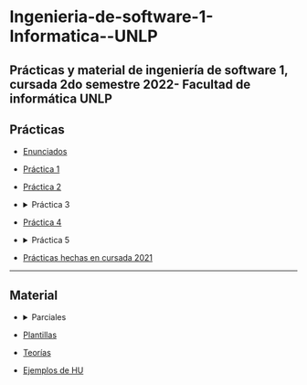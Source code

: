 # Ingenieria-de-software-1-Informatica--UNLP
Prácticas y material de ingeniería de software 1, cursada 2do semestre 2022- Facultad de informática UNLP
----------------
## Prácticas ##
* [Enunciados](https://github.com/ssofiaavila/Ingenieria-de-software-1-Informatica--UNLP/tree/main/Practicas/Enunciados%20%2B%20explicaciones)
* [Práctica 1](https://github.com/ssofiaavila/Ingenieria-de-software-1-Informatica--UNLP/blob/main/Practicas/Pr%C3%A1ctica%201-TER.pdf)
* [Práctica 2](https://github.com/ssofiaavila/Ingenieria-de-software-1-Informatica--UNLP/blob/main/Practicas/Pr%C3%A1ctica%202-%20HU.pdf)
* <details>
  <summary>Práctica 3</summary>  
  
  * [Parte 1 y 2](https://github.com/ssofiaavila/Ingenieria-de-software-1-Informatica--UNLP/blob/main/Practicas/Pr%C3%A1ctica%203-%20CU.pdf)
  * [Diagramas](https://github.com/ssofiaavila/Ingenieria-de-software-1-Informatica--UNLP/tree/main/Practicas/Diagramas/Pr%C3%A1ctica%203-%20CU)
 </details>

* [Práctica 4](https://github.com/ssofiaavila/Ingenieria-de-software-1-Informatica--UNLP/blob/main/Practicas/Pr%C3%A1ctica%204-%20DTE.pdf)
* <details>
  <summary> Práctica 5 </summary>
  
  * [Parte 1](https://github.com/ssofiaavila/Ingenieria-de-software-1-Informatica--UNLP/blob/main/Practicas/Pr%C3%A1ctica%205%2C%20parte%201-%20RP.pdf)
  * [Parte 2](https://github.com/ssofiaavila/Ingenieria-de-software-1-Informatica--UNLP/blob/main/Practicas/Pr%C3%A1ctica%205%2C%20parte%202-%20RP.pdf)
  
  </details> 




* [Prácticas hechas en cursada 2021](https://github.com/ssofiaavila/Ingenieria-de-software-1-Informatica--UNLP/tree/main/Practicas/2021)
----------------
## Material ##
* <details>
  <summary> Parciales </summary>
  
  * [Parciales CU](https://github.com/ssofiaavila/Ingenieria-de-software-1-Informatica--UNLP/blob/main/Parciales%20%2B%20finales/CU%20parciales.pdf)
  * [Parciales DTE](https://github.com/ssofiaavila/Ingenieria-de-software-1-Informatica--UNLP/blob/main/Parciales%20%2B%20finales/DTE%20parciales.pdf)
  * [Parciales RP](https://github.com/ssofiaavila/Ingenieria-de-software-1-Informatica--UNLP/blob/main/Parciales%20%2B%20finales/RP%20parciales.pdf)
  * [Parciales TD](https://github.com/ssofiaavila/Ingenieria-de-software-1-Informatica--UNLP/blob/main/Parciales%20%2B%20finales/TD%20parciales.pdf)
  -----
  * [Parcial 1ra fecha 2022](https://github.com/ssofiaavila/Ingenieria-de-software-1-Informatica--UNLP/blob/main/Parciales%20%2B%20finales/Parcial%20IS1%201ra%20fecha%202022.pdf)
  * [Parcial promoción 2021](https://github.com/ssofiaavila/Ingenieria-de-software-1-Informatica--UNLP/blob/main/Parciales%20%2B%20finales/Parcial%20promoci%C3%B3n%201.pdf)
  
  * [Parcial 1ra fecha 2021](https://github.com/ssofiaavila/Ingenieria-de-software-1-Informatica--UNLP/blob/main/Parciales%20%2B%20finales/Parcial%20IS1%201ra%20fecha%202021.pdf)
  * [Parcial 2da fecha 2021](https://github.com/ssofiaavila/Ingenieria-de-software-1-Informatica--UNLP/blob/main/Parciales%20%2B%20finales/Parcial%20IS1%202da%20fecha%202021.pdf)
  * [Finales viejos](https://github.com/ssofiaavila/Ingenieria-de-software-1-Informatica--UNLP/blob/main/Parciales%20%2B%20finales/Finales%20viejos%20IS1.pdf)
  </details>
  

* [Plantillas](https://github.com/ssofiaavila/Ingenieria-de-software-1-Informatica--UNLP/tree/main/Plantillas)
* [Teorías](https://github.com/ssofiaavila/Ingenieria-de-software-1-Informatica--UNLP/tree/main/Teor%C3%ADas)
* [Ejemplos de HU](https://github.com/ssofiaavila/Ingenieria-de-software-1-Informatica--UNLP/tree/main/Practicas/Ejemplos%20HU)
